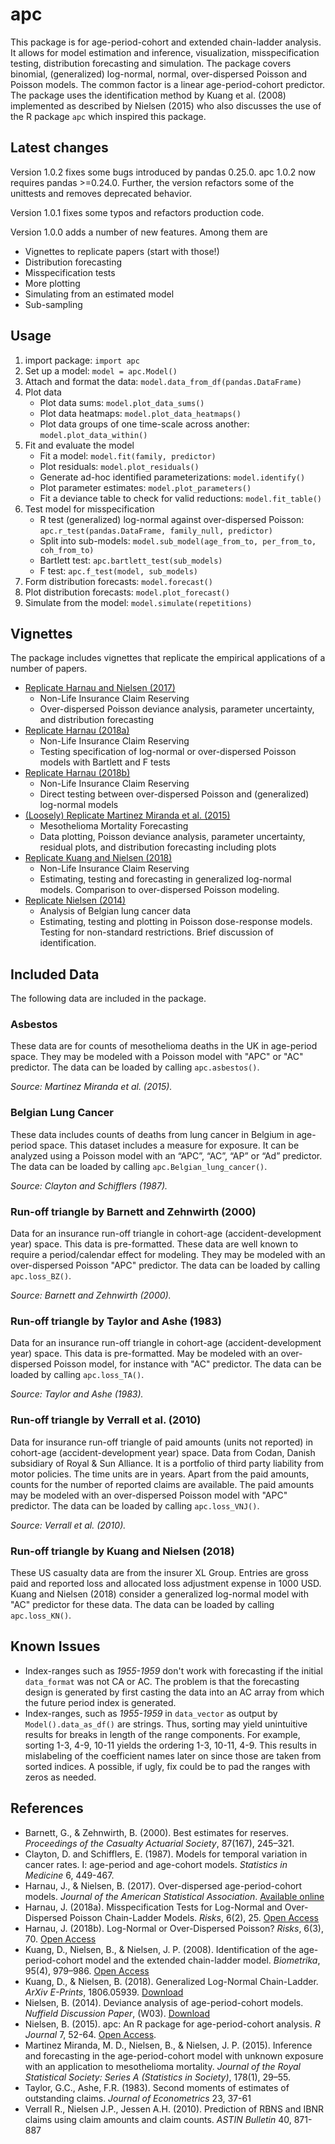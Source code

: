 # apc

This package is for age-period-cohort and extended chain-ladder analysis. It allows for model estimation and inference, visualization, misspecification testing, distribution forecasting and simulation. The package covers binomial, (generalized) log-normal, normal, over-dispersed Poisson and Poisson models. The common factor is a linear age-period-cohort predictor. The package uses the identification method by Kuang et al. (2008) implemented as described by Nielsen (2015) who also discusses the use of the R package ``apc`` which inspired this package.

## Latest changes

Version 1.0.2 fixes some bugs introduced by pandas 0.25.0. apc 1.0.2 now requires pandas >=0.24.0. Further, the version refactors some of the unittests and removes deprecated behavior.

Version 1.0.1 fixes some typos and refactors production code.

Version 1.0.0 adds a number of new features. Among them are

* Vignettes to replicate papers (start with those!)
* Distribution forecasting
* Misspecification tests
* More plotting
* Simulating from an estimated model
* Sub-sampling

## Usage

1. import package: ``import apc``
2. Set up a model: ``model = apc.Model()``
3. Attach and format the data: ``model.data_from_df(pandas.DataFrame)``
4. Plot data
   * Plot data sums: ``model.plot_data_sums()``
   * Plot data heatmaps: ``model.plot_data_heatmaps()``
   * Plot data groups of one time-scale across another: ``model.plot_data_within()``
5. Fit and evaluate the model
   * Fit a model: ``model.fit(family, predictor)``
   * Plot residuals: ``model.plot_residuals()``
   * Generate ad-hoc identified parameterizations: ``model.identify()``
   * Plot parameter estimates: ``model.plot_parameters()``
   * Fit a deviance table to check for valid reductions: ``model.fit_table()``
6. Test model for misspecification
   * R test (generalized) log-normal against over-dispersed Poisson: ``apc.r_test(pandas.DataFrame, family_null, predictor)``
   * Split into sub-models: ``model.sub_model(age_from_to, per_from_to, coh_from_to)``
   * Bartlett test: ``apc.bartlett_test(sub_models)``
   * F test: ``apc.f_test(model, sub_models)``
7. Form distribution forecasts: ``model.forecast()``
8. Plot distribution forecasts: ``model.plot_forecast()``
9. Simulate from the model: ``model.simulate(repetitions)``

## Vignettes

The package includes vignettes that replicate the empirical applications of a number of papers.

* [Replicate Harnau and Nielsen (2017)](https://github.com/JonasHarnau/apc/blob/master/apc/vignettes/vignette_over_dispersed_apc.ipynb)
  * Non-Life Insurance Claim Reserving
  * Over-dispersed Poisson deviance analysis, parameter uncertainty, and distribution forecasting
* [Replicate Harnau (2018a)](https://github.com/JonasHarnau/apc/blob/master/apc/vignettes/vignette_misspecification.ipynb)
  * Non-Life Insurance Claim Reserving
  * Testing specification of log-normal or over-dispersed Poisson models with Bartlett and F tests
* [Replicate Harnau (2018b)](https://github.com/JonasHarnau/apc/blob/master/apc/vignettes/vignette_ln_vs_odp.ipynb)
  * Non-Life Insurance Claim Reserving
  * Direct testing between over-dispersed Poisson and (generalized) log-normal models
* [(Loosely) Replicate Martinez Miranda et al. (2015)](https://github.com/JonasHarnau/apc/blob/master/apc/vignettes/vignette_mesothelioma.ipynb)
  * Mesothelioma Mortality Forecasting
  * Data plotting, Poisson deviance analysis, parameter uncertainty, residual plots, and distribution forecasting including plots
* [Replicate Kuang and Nielsen (2018)](https://github.com/JonasHarnau/apc/blob/master/apc/vignettes/vignette_generalized_log_normal.ipynb)
  * Non-Life Insurance Claim Reserving
  * Estimating, testing and forecasting in generalized log-normal models. Comparison to over-dispersed Poisson modeling.
* [Replicate Nielsen (2014)](https://github.com/JonasHarnau/apc/blob/master/apc/vignettes/vignette_deviance_analysis.ipynb)
  * Analysis of Belgian lung cancer data
  * Estimating, testing and plotting in Poisson dose-response models. Testing for non-standard restrictions. Brief discussion of identification.

## Included Data

The following data are included in the package.

### Asbestos

These data are for counts of mesothelioma deaths in the UK in age-period space. They may be modeled with a Poisson model with "APC" or "AC" predictor. The data can be loaded by calling ``apc.asbestos()``.

*Source: Martinez Miranda et al. (2015).*

### Belgian Lung Cancer

These data includes counts of deaths from lung cancer in Belgium in age-period space. This dataset includes a measure for exposure. It can be analyzed using a Poisson model with an “APC”, “AC”, “AP” or “Ad” predictor. The data can be loaded by calling ``apc.Belgian_lung_cancer()``.

*Source: Clayton and Schifflers (1987).*

### Run-off triangle by Barnett and Zehnwirth (2000)

Data for an insurance run-off triangle in cohort-age (accident-development year) space. This data is pre-formatted. These data are well known to require a period/calendar effect for modeling. They may be modeled with an over-dispersed Poisson "APC" predictor. The data can be loaded by calling ``apc.loss_BZ()``.

*Source: Barnett and Zehnwirth (2000).*

### Run-off triangle by Taylor and Ashe (1983)

Data for an insurance run-off triangle in cohort-age (accident-development year) space. This data is pre-formatted.
May be modeled with an over-dispersed Poisson model, for instance with "AC" predictor. The data can be loaded by calling ``apc.loss_TA()``.

*Source: Taylor and Ashe (1983).*

### Run-off triangle by Verrall et al. (2010)

Data for insurance run-off triangle of paid amounts (units not reported) in cohort-age (accident-development year) space.
Data from Codan, Danish subsidiary of Royal & Sun Alliance.
It is a portfolio of third party liability from motor policies. The time units are in years.
Apart from the paid amounts, counts for the number of reported claims are available. The paid amounts may be modeled with an over-dispersed Poisson model with "APC" predictor. The data can be loaded by calling ``apc.loss_VNJ()``.

*Source: Verrall et al. (2010).*

### Run-off triangle by Kuang and Nielsen (2018)

These US casualty data are from the insurer XL Group. Entries are gross paid and reported loss and allocated loss adjustment expense in 1000 USD. Kuang and Nielsen (2018) consider a generalized log-normal model with "AC" predictor for these data. The data can be loaded by calling ``apc.loss_KN()``.

## Known Issues

* Index-ranges such as _1955-1959_ don't work with forecasting if the initial ``data_format`` was not CA or AC. The problem is that the forecasting design is generated by first casting the data into an AC array from which the future period index is generated.
* Index-ranges, such as _1955-1959_ in ``data_vector`` as output by ``Model().data_as_df()`` are strings. Thus, sorting may yield unintuitive results for breaks in length of the range components. For example, sorting 1-3, 4-9, 10-11 yields the ordering 1-3, 10-11, 4-9. This results in mislabeling of the coefficient names later on since those are taken from sorted indices. A possible, if ugly, fix could be to pad the ranges with zeros as needed.

## References

* Barnett, G., & Zehnwirth, B. (2000). Best estimates for reserves. *Proceedings of the Casualty Actuarial Society*, 87(167), 245–321.
* Clayton, D. and Schifflers, E. (1987). Models for temporal variation in cancer rates. I: age-period and age-cohort models. *Statistics in Medicine* 6, 449-467.
* Harnau, J., & Nielsen, B. (2017). Over-dispersed age-period-cohort models. *Journal of the American Statistical Association*. [Available online](https://doi.org/10.1080/01621459.2017.1366908)
* Harnau, J. (2018a). Misspecification Tests for Log-Normal and Over-Dispersed Poisson Chain-Ladder Models. *Risks*, 6(2), 25. [Open Access](https://doi.org/10.3390/RISKS6020025)
* Harnau, J. (2018b). Log-Normal or Over-Dispersed Poisson? *Risks*, 6(3), 70. [Open Access](https://doi.org/10.3390/RISKS6030070)
* Kuang, D., Nielsen, B., & Nielsen, J. P. (2008). Identification of the age-period-cohort model and the extended chain-ladder model. *Biometrika*, 95(4), 979–986. [Open Access](https://doi.org/10.1093/biomet/asn026)
* Kuang, D., & Nielsen, B. (2018). Generalized Log-Normal Chain-Ladder. *ArXiv E-Prints*, 1806.05939. [Download](http://arxiv.org/abs/1806.05939)
* Nielsen, B. (2014). Deviance analysis of age-period-cohort models. *Nuffield Discussion Paper*, (W03). [Download](http://www.nuffield.ox.ac.uk/economics/papers/2014/apc_deviance.pdf)
* Nielsen, B. (2015). apc: An R package for age-period-cohort analysis. *R Journal* 7, 52-64. [Open Access](https://journal.r-project.org/archive/2015-2/nielsen.pdf).
* Martinez Miranda, M. D., Nielsen, B., & Nielsen, J. P. (2015). Inference and forecasting in the age-period-cohort model with unknown exposure with an application to mesothelioma mortality. *Journal of the Royal Statistical Society: Series A (Statistics in Society)*, 178(1), 29–55.
* Taylor, G.C., Ashe, F.R. (1983). Second moments of estimates of outstanding claims. *Journal of Econometrics* 23, 37-61
* Verrall R., Nielsen J.P., Jessen A.H. (2010). Prediction of RBNS and IBNR claims using claim amounts and claim counts. *ASTIN Bulletin* 40, 871-887